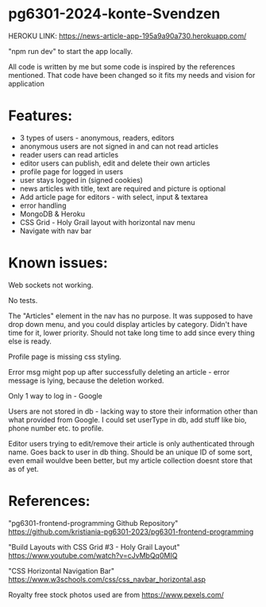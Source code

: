 # pg6301-2024-konte-Svendzen

HEROKU LINK: https://news-article-app-195a9a90a730.herokuapp.com/

"npm run dev" to start the app locally.

All code is written by me but some code is inspired by the references mentioned. 
That code have been changed so it fits my needs and vision for application
# Features:
* 3 types of users - anonymous, readers, editors
* anonymous users are not signed in and can not read articles
* reader users can read articles
* editor users can publish, edit and delete their own articles
* profile page for logged in users
* user stays logged in (signed cookies)
* news articles with title, text are required and picture is optional
* Add article page for editors - with select, input & textarea
* error handling
* MongoDB & Heroku
* CSS Grid - Holy Grail layout with horizontal nav menu
* Navigate with nav bar
# Known issues:
Web sockets not working.

No tests.

The "Articles" element in the nav has no purpose. 
It was supposed to have drop down menu, and you could display articles by category.
Didn't have time for it, lower priority. Should not take long time to add since every thing else is ready.

Profile page is missing css styling.

Error msg might pop up after successfully deleting an article - error message is lying, because the deletion worked.

Only 1 way to log in - Google

Users are not stored in db - lacking way to store their information other than what provided from Google.
I could set userType in db, add stuff like bio, phone number etc. to profile.

Editor users trying to edit/remove their article is only authenticated through name. Goes back to user in db thing. 
Should be an unique ID of some sort, even email wouldve been better, but my article collection doesnt store that as of yet.

# References:
"pg6301-frontend-programming Github Repository" https://github.com/kristiania-pg6301-2023/pg6301-frontend-programming

"Build Layouts with CSS Grid #3 - Holy Grail Layout" https://www.youtube.com/watch?v=cJvMbQq0MIQ

"CSS Horizontal Navigation Bar" https://www.w3schools.com/css/css_navbar_horizontal.asp

Royalty free stock photos used are from https://www.pexels.com/